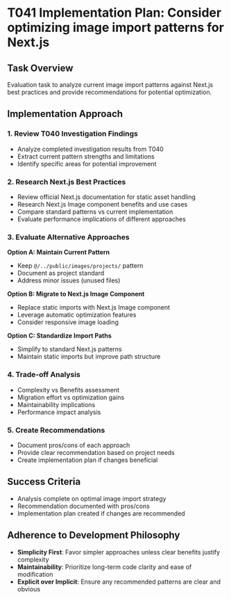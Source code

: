 # T041 Implementation Plan: Consider optimizing image import patterns for Next.js

## Task Overview

Evaluation task to analyze current image import patterns against Next.js best practices and provide recommendations for potential optimization.

## Implementation Approach

### 1. Review T040 Investigation Findings

- Analyze completed investigation results from T040
- Extract current pattern strengths and limitations
- Identify specific areas for potential improvement

### 2. Research Next.js Best Practices

- Review official Next.js documentation for static asset handling
- Research Next.js Image component benefits and use cases
- Compare standard patterns vs current implementation
- Evaluate performance implications of different approaches

### 3. Evaluate Alternative Approaches

**Option A: Maintain Current Pattern**

- Keep `@/../public/images/projects/` pattern
- Document as project standard
- Address minor issues (unused files)

**Option B: Migrate to Next.js Image Component**

- Replace static imports with Next.js Image component
- Leverage automatic optimization features
- Consider responsive image loading

**Option C: Standardize Import Paths**

- Simplify to standard Next.js patterns
- Maintain static imports but improve path structure

### 4. Trade-off Analysis

- Complexity vs Benefits assessment
- Migration effort vs optimization gains
- Maintainability implications
- Performance impact analysis

### 5. Create Recommendations

- Document pros/cons of each approach
- Provide clear recommendation based on project needs
- Create implementation plan if changes beneficial

## Success Criteria

- Analysis complete on optimal image import strategy
- Recommendation documented with pros/cons
- Implementation plan created if changes are recommended

## Adherence to Development Philosophy

- **Simplicity First**: Favor simpler approaches unless clear benefits justify complexity
- **Maintainability**: Prioritize long-term code clarity and ease of modification
- **Explicit over Implicit**: Ensure any recommended patterns are clear and obvious
